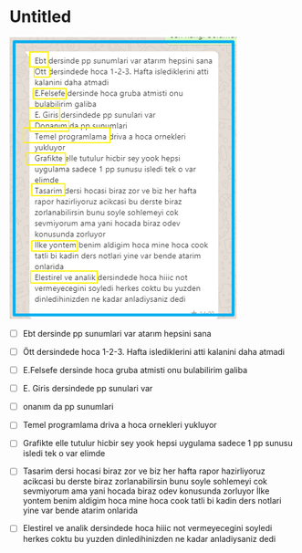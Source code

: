 # Untitled

![](../../.gitbook/assets/image%20%281%29.png)

* [ ] Ebt dersinde pp sunumlari var atarım hepsini sana 
* [ ] Ött dersindede hoca 1-2-3. Hafta islediklerini atti kalanini daha atmadi 
* [ ] E.Felsefe dersinde hoca gruba atmisti onu bulabilirim galiba 
* [ ] E. Giris dersindede pp sunulari var 
* [ ] onanım da pp sunumlari 
* [ ] Temel programlama driva a hoca ornekleri yukluyor 
* [ ] Grafikte elle tutulur hicbir sey yook hepsi uygulama sadece 1 pp sunusu isledi tek o var elimde 
* [ ] Tasarim dersi hocasi biraz zor ve biz her hafta rapor hazirliyoruz acikcasi bu derste biraz zorlanabilirsin bunu soyle sohlemeyi cok sevmiyorum ama yani hocada biraz odev konusunda zorluyor İlke yontem benim aldigim hoca mine hoca cook tatli bi kadin ders notlari yine var bende atarim onlarida 
* [ ] Elestirel ve analik dersindede hoca hiiic not vermeyecegini soyledi herkes coktu bu yuzden dinledihinizden ne kadar anladiysaniz dedi

